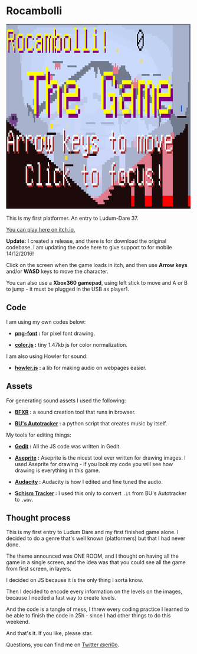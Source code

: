 # Rocambolli

![Rocambolli The Game](cover_gif.gif)

This is my first platformer. An entry to Ludum-Dare 37.

[You can play here on itch.io.](https://eri0o.itch.io/rocambolli)

**Update:** I created a release, and there is for download the original codebase. I am updating the code here to give support to for mobile 14/12/2016!

Click on the screen when the game loads in itch, and then use **Arrow keys** and/or **WASD** keys to move the character.

You can also use a **Xbox360 gamepad**, using left stick to move and A or B to jump - it must be plugged in the USB as player1.

## Code

I am using my own codes below:

 - **[png-font](https://github.com/ericoporto/png-font) :** for pixel font drawing.

 - **[color.js](https://github.com/ericoporto/TouchyEngine/blob/master/color.js) :** tiny 1.47kb js for color normalization.

 I am also using Howler for sound:

 - **[howler.js](https://github.com/goldfire/howler.js) :** a lib for making audio on webpages easier.
  
## Assets
  
For generating sound assets I used the following:

 - **[BFXR](http://www.bfxr.net/) :** a sound creation tool that runs in browser.
 
 - **[BU's Autotracker](https://github.com/iamgreaser/it2everything/blob/master/atrk-bu.py) :** a python script that creates music by itself.
 
My tools for editing things:

 - **[Gedit](https://wiki.gnome.org/Apps/Gedit) :** All the JS code was written in Gedit.
 
 - **[Aseprite](https://github.com/aseprite/aseprite) :** Aseprite is the nicest tool ever written for drawing images. I used Aseprite for drawing - if you look my code you will see how drawing is everything in this game.

 - **[Audacity](http://www.audacityteam.org/) :** Audacity is how I edited and fine tuned the audio.
 
 - **[Schism Tracker](http://schismtracker.org/) :** I used this only to convert `.it` from BU's Autotracker to `.wav`.
 
## Thought process

This is my first entry to Ludum Dare and my first finished game alone. I decided to do a genre that's well known (platformers) but that I had never done.

The theme announced was ONE ROOM, and I thought on having all the game in a single screen, and the idea was that you could see all the game from first screen, in layers.

I decided on JS because it is the only thing I sorta know.

Then I decided to encode every information on the levels on the images, because I needed a fast way to create levels.

And the code is a tangle of mess, I threw every coding practice I learned to be able to finish the code in 25h - since I had other things to do this weekend.

And that's it. If you like, please star.

Questions, you can find me on [Twitter @eri0o](https://twitter.com/eri0o). 
